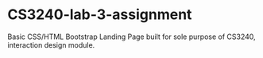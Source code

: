 # CS3240-lab-3-assignment
Basic CSS/HTML Bootstrap Landing Page built for sole purpose of CS3240, interaction design module.
